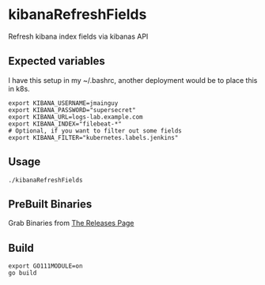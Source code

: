 # kibanaRefreshFields
Refresh kibana index fields via kibanas API
## Expected variables
I have this setup in my ~/.bashrc, another deployment would be to place this in k8s.
```/bin/bash
export KIBANA_USERNAME=jmainguy
export KIBANA_PASSWORD="supersecret"
export KIBANA_URL=logs-lab.example.com
export KIBANA_INDEX="filebeat-*"
# Optional, if you want to filter out some fields
export KIBANA_FILTER="kubernetes.labels.jenkins"
```

## Usage
```/bin/bash
./kibanaRefreshFields
```

## PreBuilt Binaries
Grab Binaries from [The Releases Page](https://github.com/Jmainguy/kibanaRefreshFields/releases)

## Build
```/bin/bash
export GO111MODULE=on
go build
```
